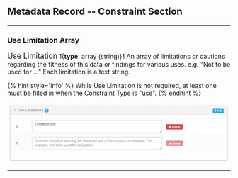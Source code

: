 ## Metadata Record -- Constraint Section
---

### Use Limitation Array

<span class="md-panel" style="font-size: larger">Use Limitation</span> 1{**type**: array (string)}1 An array of limitations or cautions regarding the fitness of this data or findings for various uses.  e.g. "Not to be used for ..."  Each limitation is a text string.

{% hint style='info' %}
  While <span class="md-element">Use Limitation</span> is not required, at least one must be filled in when the <span class="md-element">Constraint Type</span> is "use". 
{% endhint %}

![Use Limitation Array](/assets/reference/edit-objects/metadata/constraint/useLimitation.png)
  
---
